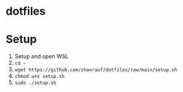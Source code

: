 # dotfiles

# Setup

1. Setup and open WSL
2. `cd ~`
3. `wget https://github.com/shanrauf/dotfiles/raw/main/setup.sh`
4. `chmod u+x setup.sh`
5. `sudo ./setup.sh`
